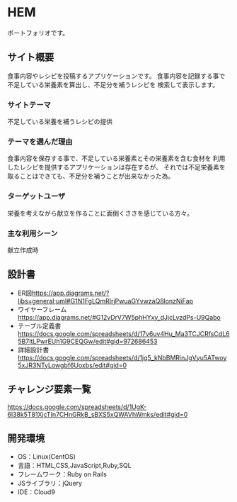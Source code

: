 # HEM
ポートフォリオです。

## サイト概要
食事内容やレシピを投稿するアプリケーションです。
食事内容を記録する事で不足している栄養素を算出し、不足分を補うレシピを
検索して表示します。

### サイトテーマ
不足している栄養を補うレシピの提供

### テーマを選んだ理由
食事内容を保存する事で、不足している栄養素とその栄養素を含む食材を
利用したレシピを提供するアプリケーションは存在するが、
それでは不足栄養素を取ることはできても、不足分を補うことが出来なかった為。

### ターゲットユーザ
栄養を考えながら献立を作ることに面倒くささを感じている方々。

### 主な利用シーン
献立作成時

## 設計書
- ER図<https://app.diagrams.net/?libs=general;uml#G1N1FgLQmRIrjPwuaGYvwzaQ8lonzNiFap>
- ワイヤーフレーム<https://app.diagrams.net/#G12vDrV7W5phHYxy_dJjcLvzdPs-U9Qabo>
- テーブル定義書<https://docs.google.com/spreadsheets/d/17v6uv4Hu_Ma3TCJCRfsCdL65B7ltLPwrEUh1G9CEQGw/edit#gid=972686453>
- 詳細設計書<https://docs.google.com/spreadsheets/d/1jq5_kNbBMRinJgVyu5ATwoy5xJR3NTyLowgbf6Uoxbs/edit#gid=0>
## チャレンジ要素一覧
<https://docs.google.com/spreadsheets/d/1UgK-6l38k5T81XjcTIn7CHnGRkB_sBXS5xQWAVhWmks/edit#gid=0>

## 開発環境
- OS：Linux(CentOS)
- 言語：HTML,CSS,JavaScript,Ruby,SQL
- フレームワーク：Ruby on Rails
- JSライブラリ：jQuery
- IDE：Cloud9
